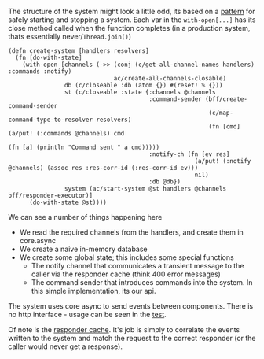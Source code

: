 The structure of the system might look a little odd, its based on a [pattern](https://medium.com/@maciekszajna/reloaded-workflow-out-of-the-box-be6b5f38ea98) for safely starting and stopping a system.  Each var in the `with-open[...]` has its close method called when the function completes (in a production system, thats essentially never/`Thread.join()`)
```
(defn create-system [handlers resolvers]
  (fn [do-with-state]
    (with-open [channels (->> (conj (c/get-all-channel-names handlers) :commands :notify)
                              ac/create-all-channels-closable)
                db (c/closeable :db (atom {}) #(reset! % {}))
                st (c/closeable :state {:channels @channels
                                        :command-sender (bff/create-command-sender
                                                         (c/map-command-type-to-resolver resolvers)
                                                         (fn [cmd] (a/put! (:commands @channels) cmd
                                                                           (fn [a] (println "Command sent " a cmd)))))
                                        :notify-ch (fn [ev res]
                                                     (a/put! (:notify @channels) (assoc res :res-corr-id (:res-corr-id ev)))
                                                     nil)
                                        :db @db})
                system (ac/start-system @st handlers @channels bff/responder-executor)]
      (do-with-state @st))))
```
We can see a number of things happening here
* We read the required channels from the handlers, and create them in core.async
* We create a naive in-memory database
* We create some global state; this includes some special functions
    * The notify channel that communicates a transient message to the caller via the responder cache (think 400 error messages)
    * The command sender that introduces commands into the system.  In this simple implementation, its our api.
     
The system uses core async to send events between components.  There is no http interface - usage can be seen in the [test](test/basic_async_test.clj).

Of note is the [responder cache](../../shell/src/bff/cache.cljc).  It's job is simply to correlate the events written to the system and match the request to the correct responder (or the caller would never get a response).